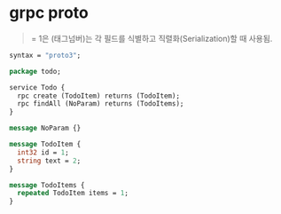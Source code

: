 # grpc proto

> = 1은 (태그넘버)는 각 필드를 식별하고 직렬화(Serialization)할 때 사용됨.

```proto
syntax = "proto3";

package todo;

service Todo {
  rpc create (TodoItem) returns (TodoItem);
  rpc findAll (NoParam) returns (TodoItems);
}

message NoParam {}

message TodoItem {
  int32 id = 1;
  string text = 2;
}

message TodoItems {
  repeated TodoItem items = 1;
}
```
